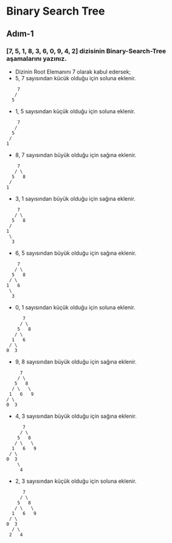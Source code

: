 # Binary Search Tree

## Adım-1
### [7, 5, 1, 8, 3, 6, 0, 9, 4, 2] dizisinin Binary-Search-Tree aşamalarını yazınız.

- Dizinin Root Elemanını 7 olarak kabul edersek;
- 5, 7 sayısından kücük olduğu için soluna eklenir.
```
    7
   /
  5
  ```
- 1, 5 sayısından küçük olduğu için soluna eklenir.
```
    7
   /
  5
 / 
1  
```
- 8, 7 sayısından büyük olduğu için sağına eklenir.
```
    7
   / \
  5   8
 / 
1  
```
- 3, 1 sayısından büyük olduğu için sağına eklenir.
```
    7
   / \
  5   8
 / 
1  
 \
  3
```
- 6, 5 sayısından büyük olduğu için sağına eklenir.
```
    7
   / \
  5   8
 / \
1   6
 \
  3
```
- 0, 1 sayısından küçük olduğu için soluna eklenir.
```
      7
     / \
    5   8
   / \
  1   6
 / \
0  3
```
- 9, 8 sayısından büyük olduğu için sağına eklenir.
 ```
      7
     / \
    5   8
   / \   \
  1   6   9
 / \
0  3
```
- 4, 3 sayısından büyük olduğu için sağına eklenir.
```
      7
     / \
    5   8
   / \   \
  1   6   9
 / \
0  3
    \
     4
```
- 2, 3 sayısından küçük olduğu için soluna eklenir.
```
      7
     / \
    5   8
   / \   \
  1   6   9
 / \
0  3
  / \
 2   4
```
